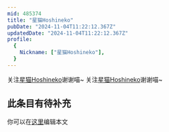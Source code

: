 ```yaml
---
mid: 485374
title: "星猫Hoshineko"
pubDate: "2024-11-04T11:22:12.367Z"
updatedDate: "2024-11-04T11:22:12.367Z"
profile:
  {
    Nickname: ["星猫Hoshineko"],
  }
---
```


关注[星猫Hoshineko](https://space.bilibili.com/485374)谢谢喵~ 关注[星猫Hoshineko](https://space.bilibili.com/485374)谢谢喵~

## 此条目有待补充
你可以在[这里](https://github.com/Yuhanawa/VTuber.ICU-Content/edit/master/v/星猫Hoshineko/index.md)编辑本文
